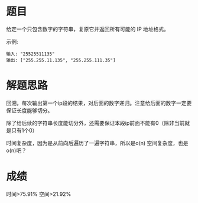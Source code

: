 # 题目
给定一个只包含数字的字符串，复原它并返回所有可能的 IP 地址格式。

示例:

    输入: "25525511135"
    输出: ["255.255.11.135", "255.255.111.35"]

# 解题思路
回溯，每次输出第一个ip段的结果，对后面的数字递归。注意给后面的数字一定要保证长度能够切分。

除了给后续的字符串长度能切分外，还需要保证本段ip前面不能有0（除非当前就是只有1个0）

时间复杂度，因为是从前向后遍历了一遍字符串，所以是o(n)
空间复杂度，也是o(n)吧？
# 成绩
时间>75.91%
空间>21.92%
